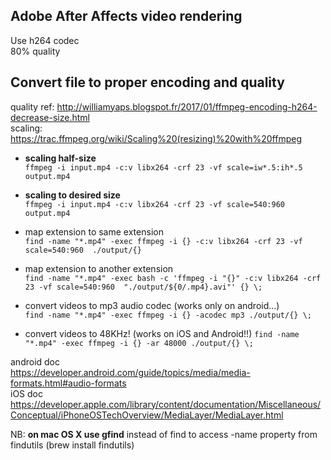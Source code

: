 ## Adobe After Affects video rendering
Use h264 codec  
80% quality

## Convert file to proper encoding and quality
quality ref: http://williamyaps.blogspot.fr/2017/01/ffmpeg-encoding-h264-decrease-size.html  
scaling: https://trac.ffmpeg.org/wiki/Scaling%20(resizing)%20with%20ffmpeg  

- **scaling half-size**  
`ffmpeg -i input.mp4 -c:v libx264 -crf 23 -vf scale=iw*.5:ih*.5  output.mp4`  

- **scaling to desired size**  
`ffmpeg -i input.mp4 -c:v libx264 -crf 23 -vf scale=540:960  output.mp4`  

- map extension to same extension  
`find -name "*.mp4" -exec ffmpeg -i {} -c:v libx264 -crf 23 -vf scale=540:960  ./output/{}`  

- map extension to another extension  
`find -name "*.mp4" -exec bash -c 'ffmpeg -i "{}" -c:v libx264 -crf 23 -vf scale=540:960  "./output/${0/.mp4}.avi"' {} \;`

- convert videos to mp3 audio codec (works only on android...)  
`find -name "*.mp4" -exec ffmpeg -i {} -acodec mp3 ./output/{} \;`

- convert videos to 48KHz! (works on iOS and Android!!)
`find -name "*.mp4" -exec ffmpeg -i {} -ar 48000 ./output/{} \;`  

android doc  
https://developer.android.com/guide/topics/media/media-formats.html#audio-formats  
iOS doc  
https://developer.apple.com/library/content/documentation/Miscellaneous/Conceptual/iPhoneOSTechOverview/MediaLayer/MediaLayer.html

NB: **on mac OS X use gfind** instead of find to access -name property from findutils (brew install findutils)


